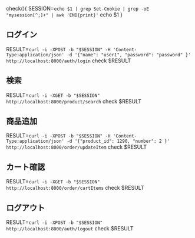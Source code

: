 check(){
  SESSION=`echo $1 | grep Set-Cookie | grep -oE "mysession[^;]+" | awk 'END{print}'`
  echo $1
}

## ログイン
RESULT=`curl -i -XPOST -b "$SESSION" -H 'Content-Type:application/json' -d '{"name": "user1", "password": "password" }' http://localhost:8000/auth/login`
check $RESULT

## 検索
RESULT=`curl -i -XGET -b "$SESSION"  http://localhost:8000/product/search`
check $RESULT

## 商品追加
RESULT=`curl -i -XPOST -b "$SESSION" -H 'Content-Type:application/json' -d '{"product_id": 1290, "number": 2 }' http://localhost:8000/order/updateItem`
check $RESULT

## カート確認
RESULT=`curl -i -XGET -b "$SESSION" http://localhost:8000/order/cartItems`
check $RESULT


## ログアウト
RESULT=`curl -i -XPOST -b "$SESSION" http://localhost:8000/auth/logout`
check $RESULT